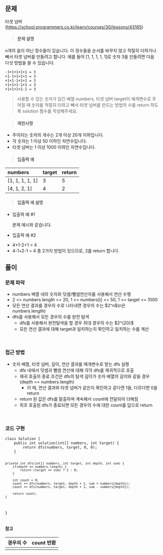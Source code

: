 <h2 id="문제">문제</h2>
<p>타겟 넘버(<a href="https://school.programmers.co.kr/learn/courses/30/lessons/43165">https://school.programmers.co.kr/learn/courses/30/lessons/43165</a>)</p>
<blockquote>
<h4 id="문제-설명">문제 설명</h4>
</blockquote>
<p>n개의 음이 아닌 정수들이 있습니다. 이 정수들을 순서를 바꾸지 않고 적절히 더하거나 빼서 타겟 넘버를 만들려고 합니다. 예를 들어 [1, 1, 1, 1, 1]로 숫자 3을 만들려면 다음 다섯 방법을 쓸 수 있습니다.</p>
<pre><code>-1+1+1+1+1 = 3
+1-1+1+1+1 = 3
+1+1-1+1+1 = 3
+1+1+1-1+1 = 3
+1+1+1+1-1 = 3</code></pre><blockquote>
<p>사용할 수 있는 숫자가 담긴 배열 numbers, 타겟 넘버 target이 매개변수로 주어질 때 숫자를 적절히 더하고 빼서 타겟 넘버를 만드는 방법의 수를 return 하도록 solution 함수를 작성해주세요.</p>
</blockquote>
<blockquote>
<h4 id="제한사항">제한사항</h4>
</blockquote>
<ul>
<li>주어지는 숫자의 개수는 2개 이상 20개 이하입니다.</li>
<li>각 숫자는 1 이상 50 이하인 자연수입니다.</li>
<li>타겟 넘버는 1 이상 1000 이하인 자연수입니다.</li>
</ul>
<blockquote>
<h4 id="입출력-예">입출력 예</h4>
</blockquote>
<table>
<thead>
<tr>
<th align="left">numbers</th>
<th align="left">target</th>
<th align="left">return</th>
</tr>
</thead>
<tbody><tr>
<td align="left">[1, 1, 1, 1, 1]</td>
<td align="left">3</td>
<td align="left">5</td>
</tr>
<tr>
<td align="left">[4, 1, 2, 1]</td>
<td align="left">4</td>
<td align="left">2</td>
</tr>
</tbody></table>
<blockquote>
<h4 id="입출력-예-설명">입출력 예 설명</h4>
</blockquote>
<ul>
<li>입출력 예 #1<blockquote>
</blockquote>
문제 예시와 같습니다.<blockquote>
</blockquote>
</li>
<li>입출력 예 #2<blockquote>
</blockquote>
</li>
<li>4+1-2+1 = 4</li>
<li>4-1+2-1 = 4
총 2가지 방법이 있으므로, 2를 return 합니다.</li>
</ul>
<h2 id="풀이">풀이</h2>
<h3 id="문제-파악">문제 파악</h3>
<ul>
<li>numbers 배열 내의 숫자와 덧셈/뺄셈연산자를 사용해서 연산 수행</li>
<li>2 &lt;= numbers.length &lt;= 20, 1 &lt;= numbers[i] &lt;= 50, 1 &lt;= target &lt;= 1000</li>
<li>모든 연산 결과를 경우의 수로 나타내면 경우의 수는 $2^n$(n은 numbers.length) </li>
<li>dfs를 사용해서 모든 경우의 수를 완전 탐색<ul>
<li>dfs를 사용해서 완전탐색을 할 경우 최대 경우의 수는 $2^{20}$</li>
<li>모든 연산 결과에 대해 target과 일치하는지 확인하고 일치하는 수를 계산</li>
</ul>
</li>
</ul>
<br />    

<h3 id="접근-방법">접근 방법</h3>
<ul>
<li>숫자 배열, 타겟 넘버, 깊이, 연산 결과를 매개변수로 받는 dfs 실행<ul>
<li>dfs 내에서 덧셈과 뺄셈 연산에 대해 각각 dfs를 재귀적으로 호출</li>
<li>재귀 호출의 종료 조건은 dfs의 탐색 깊이가 숫자 배열의 길이와 같을 경우(depth == numbers.length)<ul>
<li>이 때, 연산 결과와 타겟 넘버가 같은지 확인하고 같다면 1을, 다르다면 0을 return</li>
</ul>
</li>
<li>return 된 값은 dfs를 탈출하며 계속해서 count에 전달되어 더해짐</li>
<li>최초 호출된 dfs가 종료되면 모든 경우의 수에 대한 count를 답으로 return</li>
</ul>
</li>
</ul>
<br />

<h3 id="코드-구현">코드 구현</h3>
<pre><code class="language-java">class Solution {
    public int solution(int[] numbers, int target) {
        return dfs(numbers, target, 0, 0);
    }

    private int dfs(int[] numbers, int target, int depth, int sum) {
        if(depth == numbers.length) {
            return (target == sum) ? 1 : 0;
        }

        int count = 0;
        count += dfs(numbers, target, depth + 1, sum + numbers[depth]);
        count += dfs(numbers, target, depth + 1, sum - numbers[depth]);

        return count;
    }
}</code></pre>
<h4 id="참고">참고</h4>
<table>
<thead>
<tr>
<th>경우의 수</th>
<th>count 반환</th>
</tr>
</thead>
<tbody><tr>
<td><img alt="" src="https://velog.velcdn.com/images/gener-lst/post/e1fb253c-30df-4538-9b34-a26cb09c9022/image.jpg" /></td>
<td><img alt="" src="https://velog.velcdn.com/images/gener-lst/post/352228fc-2a85-4c33-9cf6-a013e3b6741b/image.jpg" /></td>
</tr>
</tbody></table>
